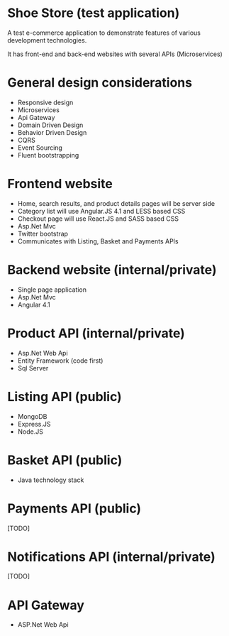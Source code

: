 # Shoe Store (test application)

A test e-commerce application to demonstrate features of various development technologies.

It has front-end and back-end websites with several APIs (Microservices)

# General design considerations

- Responsive design
- Microservices
- Api Gateway
- Domain Driven Design
- Behavior Driven Design
- CQRS
- Event Sourcing
- Fluent bootstrapping

# Frontend website

- Home, search results, and product details pages will be server side
- Category list will use Angular.JS 4.1 and LESS based CSS
- Checkout page will use React.JS and SASS based CSS
- Asp.Net Mvc
- Twitter bootstrap
- Communicates with Listing, Basket and Payments APIs

# Backend website (internal/private)

- Single page application
- Asp.Net Mvc
- Angular 4.1

# Product API (internal/private)

- Asp.Net Web Api
- Entity Framework (code first)
- Sql Server

# Listing API (public)

- MongoDB
- Express.JS
- Node.JS

# Basket API (public)

- Java technology stack

# Payments API (public)

[TODO]

# Notifications API (internal/private)

[TODO]

# API Gateway

- ASP.Net Web Api
